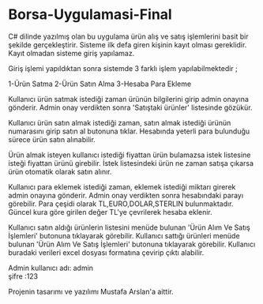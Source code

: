 # Borsa-Uygulamasi-Final
C# dilinde yazılmış olan bu uygulama ürün alış ve satış işlemlerini basit bir şekilde gerçekleştirir.
Sisteme ilk defa giren kişinin kayıt olması gereklidir. Kayıt olmadan sisteme giriş yapılamaz.

Giriş işlemi yapıldıktan sonra sistemde 3 farklı işlem yapılabilmektedir ;

1-Ürün Satma
2-Ürün Satın Alma
3-Hesaba Para Ekleme

Kullanıcı ürün satmak istediği zaman ürünün bilgilerini girip admin onayına gönderir. Admin onay verdikten sonra 'Satıştaki ürünler' listesinde gözükür.

Kullanıcı ürün satın almak istediği zaman, satın almak istediği ürünün numarasını girip satın al butonuna tıklar. Hesabında yeterli para bulunduğu sürece ürün satın alınabilir.

Ürün almak isteyen kullanıcı istediği fiyattan ürün bulamazsa istek listesine isteği fiyattan ürünü girebilir. İstek listesindeki ürün ne zaman satışa çıkarsa ürün otomatik olarak satın alınır. 

Kullanıcı para eklemek istediği zaman, eklemek istediği miktarı girerek admin onayına gönderir. Admin onay verdikten sonra hesabındaki parayı görebilir. Para çeşidi olarak TL,EURO,DOLAR,STERLIN bulunmaktadır. Güncel kura göre girilen değer TL'ye çevrilerek hesaba eklenir.

Kullanıcı satın aldığı ürünlerin listesini menüde bulunan 'Ürün Alım Ve Satış İşlemleri' butonuna tıklayarak görebilir.
Kullanıcı sattığı ürünleri menüde bulunan 'Ürün Alım Ve Satış İşlemleri' butonuna tıklayarak görebilir.
Kullanıcı buradaki verileri excel dosyası formatına çevirip çıktı alabilir.

Admin
kullanıcı adı: admin    
şifre :123

Projenin tasarımı ve yazılımı Mustafa Arslan'a aittir.
